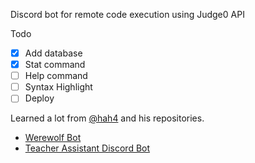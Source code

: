 Discord bot for remote code execution using Judge0 API

Todo

-   [x] Add database
-   [x] Stat command
-   [ ] Help command
-   [ ] Syntax Highlight
-   [ ] Deploy

Learned a lot from [@hah4](https://github.com/anhhung04) and his repositories.

-   [Werewolf Bot](https://github.com/anhhung04/werewolf-bot)
-   [Teacher Assistant Discord Bot](https://github.com/anhhung04/teacher_assistant_discord_bot)
